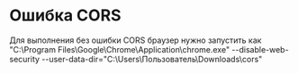 # Ошибка CORS
Для выполнения без ошибки CORS браузер нужно запустить как
"C:\Program Files\Google\Chrome\Application\chrome.exe" --disable-web-security --user-data-dir="C:\Users\Пользователь\Downloads\cors"
